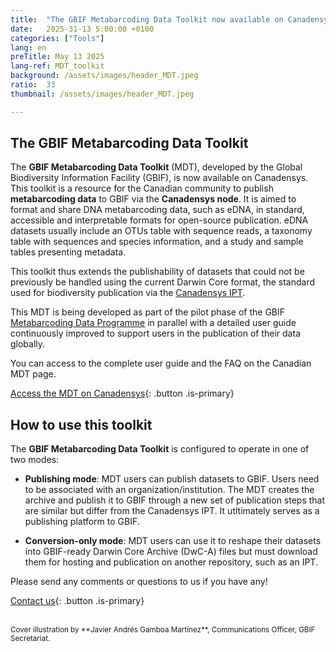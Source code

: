 ```yaml
---
title:  "The GBIF Metabarcoding Data Toolkit now available on Canadensys"
date:   2025-31-13 5:00:00 +0100
categories: ["Tools"]
lang: en
preTitle: May 13 2025
lang-ref: MDT_toolkit
background: /assets/images/header_MDT.jpeg
ratio:  33
thumbnail: /assets/images/header_MDT.jpeg

---
```




## The GBIF Metabarcoding Data Toolkit

The **GBIF Metabarcoding Data Toolkit** (MDT), developed by the Global Biodiversity Information Facility (GBIF), is now available on Canadensys. This toolkit is a resource for the Canadian community to publish **metabarcoding data** to GBIF via the **Canadensys node**. It is aimed to format and share DNA metabarcoding data, such as eDNA, in standard, accessible and interpretable formats for open-source publication. eDNA datasets usually include an OTUs table with sequence reads, a taxonomy table with sequences and species information, and a study and sample tables presenting metadata.

This toolkit thus extends the publishability of datasets that could not be previously be handled using the current Darwin Core format, the standard used for biodiversity publication via the [Canadensys IPT](https://data.canadensys.net/ipt/).


This MDT is being developed as part of the pilot phase of the GBIF [Metabarcoding Data Programme](https://www.gbif.org/metabarcoding) in parallel with a detailed user guide continuously improved to support users in the publication of their data globally.

You can access to the complete user guide and the FAQ on the Canadian MDT page.

[Access the MDT on Canadensys](https://mdt.canadensys.net/){: .button .is-primary}



## How to use this toolkit

The **GBIF Metabarcoding Data Toolkit** is configured to operate in one of two modes:

* **Publishing mode**: MDT users can publish datasets to GBIF. Users need to be associated with an organization/institution. The MDT creates the archive and publish it to GBIF through a new set of publication steps that are similar but differ from the Canadensys IPT. It utltimately serves as a publishing platform to GBIF.

* **Conversion-only mode**: MDT users can use it to reshape their datasets into GBIF-ready Darwin Core Archive (DwC-A) files but must download them for hosting and publication on another repository, such as an IPT.



Please send any comments or questions to us if you have any!

[Contact us](mailto:canadensys.network@gmail.com){: .button .is-primary}


<br>

<small>
Cover illustration by **Javier Andrés Gamboa Martínez**, Communications Officer, GBIF Secretariat.
</small>




